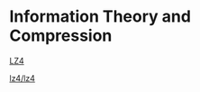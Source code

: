# Information Theory and Compression

[LZ4](https://lz4.github.io/lz4/)

[lz4/lz4](https://github.com/lz4/lz4)